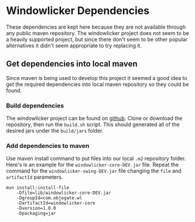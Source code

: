 # Windowlicker Dependencies

These dependencies are kept here because they are not available through any public maven repository.  The windowlicker
project does not seem to be a heavily supported project, but since there don't seem to be other popular alternatives it
didn't seem appropriate to try replacing it.

## Get dependencies into local maven

Since maven is being used to develop this project it seemed a good idea to get the required dependencies into local
maven repository so they could be found.

### Build dependencies

The windowlicker project can be found on [github](https://github.com/petercoulton/windowlicker).  Clone or download
the repository, then run the `build.sh` script.  This should generated all of the desired jars under the `build/jars`
folder.

### Add dependencies to maven

Use maven install command to put files into our local `.m2` repository folder.  Here's is an example for the
`windowlicker-core-DEV.jar` file.  Repeat the command for the `windowlicker-swing-DEV.jar` file changing the
`file` and `artifactId` parameters.

    mvn install:install-file
        -Dfile=lib/windowlicker-core-DEV.jar
        -DgroupId=com.objogate.wl
        -DartifactId=windowlicker-core
        -Dversion=1.0.0
        -Dpackaging=jar
